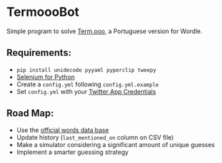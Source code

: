 # TermoooBot

Simple program to solve [Term.ooo](https://newsbeezer.com/portugaleng/wordle-becomes-viral-and-there-is-already-a-portuguese-version-term-ooo/), a Portuguese version for Wordle.

Requirements: 
----------
+ `pip install unidecode pyyaml pyperclip tweepy`
+ [Selenium for Python](https://selenium-python.readthedocs.io/)
+ Create a `config.yml` following `config.yml.example`
+ Set `config.yml` with your [Twitter App Credentials](https://www.jcchouinard.com/twitter-api-credentials/)

Road Map:
-------
+ Use the [official words data base](https://github.com/fserb/pt-br/blob/master/palavras)
+ Update history (`last_mentioned_on` column on CSV file)
+ Make a simulator considering a significant amount of unique guesses
+ Implement a smarter guessing strategy
